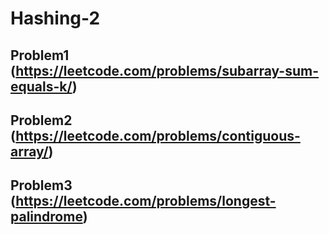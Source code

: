 # Hashing-2

## Problem1 (https://leetcode.com/problems/subarray-sum-equals-k/)
## Problem2 (https://leetcode.com/problems/contiguous-array/)
## Problem3 (https://leetcode.com/problems/longest-palindrome)
